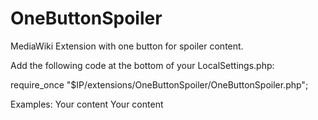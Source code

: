# OneButtonSpoiler
MediaWiki Extension with one button for spoiler content.

Add the following code at the bottom of your LocalSettings.php: 

require_once "$IP/extensions/OneButtonSpoiler/OneButtonSpoiler.php";

Examples:
<spoiler>Your content</spoiler>
<spoiler text="test">Your content</spoiler>
